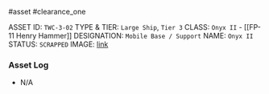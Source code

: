 #asset #clearance_one 

ASSET ID: `TWC-3-02`
TYPE & TIER: `Large Ship`, `Tier 3`
CLASS: `Onyx II` - [[FP-11 Henry Hammer]]
DESIGNATION: `Mobile Base / Support`
NAME: `Onyx II`
STATUS: `SCRAPPED`
IMAGE: [link](https://cdn.discordapp.com/attachments/1119399681026424882/1129793658422558863/Space_Engineers_15_07_2023_16_14_24.png)
### Asset Log
- N/A